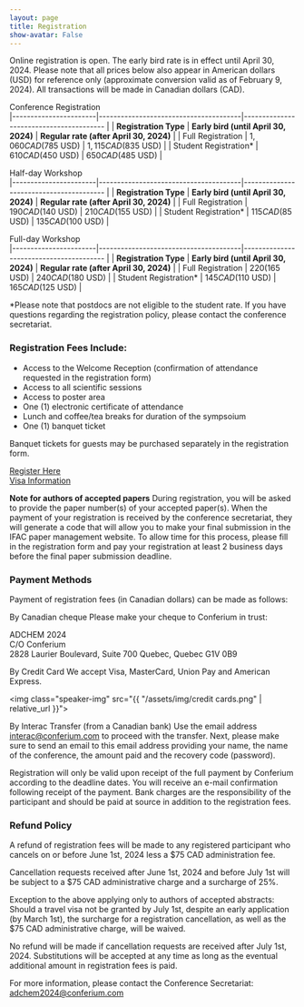 ```yaml
---
layout: page
title: Registration
show-avatar: False
---
```


Online registration is open. The early bird rate is in effect until April 30, 2024.
Please note that all prices below also appear in American dollars (USD) for reference only (approximate conversion valid as of February 9, 2024). All transactions will be made in Canadian dollars (CAD).
 

Conference Registration                                                                                  
|-----------------------|---------------------------------------|---------------------------------------- |
| **Registration Type** | **Early bird (until April 30, 2024)** | **Regular rate (after April 30, 2024)** |
| Full Registration     | $1,060 CAD ($785 USD)                 | $1,115 CAD ($835 USD)                   |
| Student Registration* | $610 CAD ($450 USD)                   | $650 CAD ($485 USD)                     |


Half-day Workshop                                                                                        
|-----------------------|---------------------------------------|---------------------------------------- |
| **Registration Type** | **Early bird (until April 30, 2024)** | **Regular rate (after April 30, 2024)** |
| Full Registration     | $190 CAD ($140 USD)                   | $210 CAD ($155 USD)                     |
| Student Registration* | $115 CAD ($85 USD)                    | $135 CAD ($100 USD)                     |


Full-day Workshop                                                                                        
|-----------------------|---------------------------------------|---------------------------------------- |
| **Registration Type** | **Early bird (until April 30, 2024)** | **Regular rate (after April 30, 2024)** |
| Full Registration     | $220 ($165 USD)                       | $240 CAD ($180 USD)                     |
| Student Registration* | $145 CAD ($110 USD)                   | $165 CAD ($125 USD)                     |
                                                                                  
*Please note that postdocs are not eligible to the student rate. If you have questions regarding the registration policy, please contact the conference secretariat.


### Registration Fees Include:
- Access to the Welcome Reception (confirmation of attendance requested in the registration form)
- Access to all scientific sessions
- Access to poster area 
- One (1) electronic certificate of attendance
- Lunch and coffee/tea breaks for duration of the sympsoium
- One (1) banquet ticket

Banquet tickets for guests may be purchased separately in the registration form.

<div class="text-center">
  <a class="btn btn-warning btn-lg" href="./assets/docs/03-Call-for-Papers-Extended-Deadlines-2023-10-16.pdf" role="button">Register Here</a>
</div>


<div class="text-center">
  <a class="btn btn-warning btn-lg" href="./assets/docs/Visa_eTA_information.pdf" role="button">Visa Information</a>
</div>

**Note for authors of accepted papers**
During registration, you will be asked to provide the paper number(s) of your accepted paper(s). When the payment of your registration is received by the conference secretariat, they will generate a code that will allow you to make your final submission in the IFAC paper management website. To allow time for this process, please fill in the registration form and pay your registration at least 2 business days before the final paper submission deadline. 

### Payment Methods
Payment of registration fees (in Canadian dollars) can be made as follows:

By Canadian cheque
Please make your cheque to Conferium in trust:

ADCHEM 2024  
C/O Conferium  
2828 Laurier Boulevard, Suite 700 
Quebec, Quebec 
G1V 0B9 
 
By Credit Card
We accept Visa, MasterCard, Union Pay and American Express.

<img class="speaker-img" src="{{ "/assets/img/credit cards.png" | relative_url }}">

By Interac Transfer (from a Canadian bank)
Use the email address <interac@conferium.com> to proceed with the transfer. Next, please make sure to send an email to this email address providing your name, the name of the conference, the amount paid and the recovery code (password).

Registration will only be valid upon receipt of the full payment by Conferium according to the deadline dates. You will receive an e-mail confirmation following receipt of the payment. Bank charges are the responsibility of the participant and should be paid at source in addition to the registration fees.

### Refund Policy
A refund of registration fees will be made to any registered participant who cancels on or before June 1st, 2024 less a $75 CAD administration fee.

Cancellation requests received after June 1st, 2024 and before July 1st will be subject to a $75 CAD administrative charge and a surcharge of 25%.

Exception to the above applying only to authors of accepted abstracts: Should a travel visa not be granted by July 1st, despite an early application (by March 1st), the surcharge for a registration cancellation, as well as the $75 CAD administrative charge, will be waived.

No refund will be made if cancellation requests are received after July 1st, 2024. Substitutions will be accepted at any time as long as the eventual additional amount in registration fees is paid.    

For more information, please contact the Conference Secretariat: <adchem2024@conferium.com>



